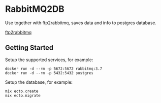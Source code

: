 # RabbitMQ2DB

Use together with ftp2rabbitmq, saves data and info to postgres database.

[ftp2rabbitmq](https://github.com/Raphexion/ftp2rabbitmq)

## Getting Started

Setup the supported services, for example:

```
docker run -d --rm -p 5672:5672 rabbitmq:3.7
docker run -d --rm -p 5432:5432 postgres
```

Setup the database, for example:

```
mix ecto.create
mix ecto.migrate
```
